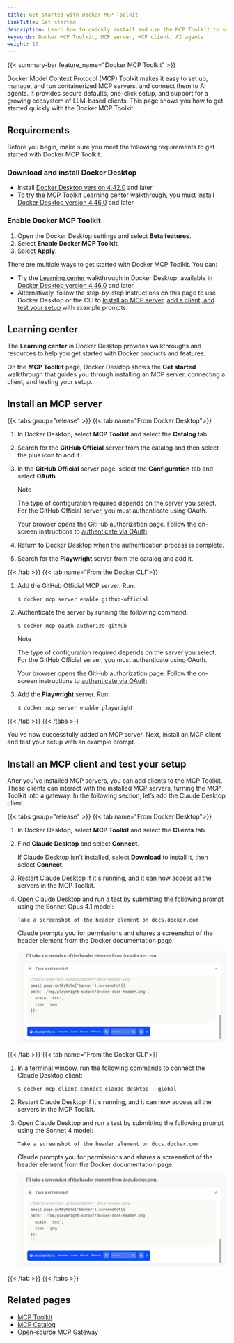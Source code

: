 ```yaml
---
title: Get started with Docker MCP Toolkit
linkTitle: Get started
description: Learn how to quickly install and use the MCP Toolkit to set up servers and clients.
keywords: Docker MCP Toolkit, MCP server, MCP client, AI agents
weight: 10
---
```


{{< summary-bar feature_name="Docker MCP Toolkit" >}}

Docker Model Context Protocol (MCP) Toolkit makes it easy to set up, manage, and run containerized MCP servers, and connect them to AI agents. It provides secure defaults, one-click setup, and support for a growing ecosystem of LLM-based clients. This page shows you how to get started quickly with the Docker MCP Toolkit.

## Requirements

Before you begin, make sure you meet the following requirements to get started with Docker MCP Toolkit.

### Download and install Docker Desktop

- Install [Docker Desktop version 4.42.0](/manuals/desktop/release-notes.md#4420) and later.
- To try the MCP Toolkit Learning center walkthrough, you must install [Docker Desktop version 4.46.0](/manuals/desktop/release-notes.md#4460) and later.

### Enable Docker MCP Toolkit

1. Open the Docker Desktop settings and select **Beta features**.
2. Select **Enable Docker MCP Toolkit**.
3. Select **Apply**.

There are multiple ways to get started with Docker MCP Toolkit. You can:
-  Try the [Learning center](#learning-center) walkthrough in Docker Desktop, available in [Docker Desktop version 4.46.0](/manuals/desktop/release-notes.md#4460) and later.
-  Alternatively, follow the step-by-step instructions on this page to use Docker Desktop or the CLI to [Install an MCP server](#install-an-mcp-server), [add a client, and test your setup](#install-an-mcp-client-and-test-your-setup) with example prompts.

## Learning center

The **Learning center** in Docker Desktop provides walkthroughs and resources to help you get started with Docker products and features.

On the **MCP Toolkit** page, Docker Desktop shows the **Get started** walkthrough that guides you through installing an MCP server, connecting a client, and testing your setup.

## Install an MCP server

{{< tabs group="release" >}}
{{< tab name="From Docker Desktop">}}

1. In Docker Desktop, select **MCP Toolkit** and select the **Catalog** tab.
2. Search for the **GitHub Official** server from the catalog and then select the plus icon to add it.
3. In the **GitHub Official** server page, select the **Configuration** tab and select **OAuth**.

   >[!NOTE]
   >
   > The type of configuration required depends on the server you select. For the GitHub Official server, you must authenticate using OAuth.

   Your browser opens the GitHub authorization page. Follow the on-screen instructions to [authenticate via OAuth](/manuals/ai/mcp-catalog-and-toolkit/toolkit.md#authenticate-via-oauth).

4. Return to Docker Desktop when the authentication process is complete.
5. Search for the **Playwright** server from the catalog and add it.

{{< /tab >}}
{{< tab name="From the Docker CLI">}}

1. Add the GitHub Official MCP server. Run:

   ```console
   $ docker mcp server enable github-official
   ```

2. Authenticate the server by running the following command:

   ```console
   $ docker mcp oauth authorize github
   ```

   >[!NOTE]
   >
   > The type of configuration required depends on the server you select. For the GitHub Official server, you must authenticate using OAuth.

   Your browser opens the GitHub authorization page. Follow the on-screen instructions to [authenticate via OAuth](/manuals/ai/mcp-catalog-and-toolkit/toolkit.md#authenticate-via-oauth).

3. Add the **Playwright** server. Run:

   ```console
   $ docker mcp server enable playwright
   ```
{{< /tab >}}
{{< /tabs >}}

You’ve now successfully added an MCP server. Next, install an MCP client and test your setup with an example prompt.


## Install an MCP client and test your setup

After you've installed MCP servers, you can add clients to the MCP Toolkit. These clients can interact with the installed MCP servers, turning the MCP Toolkit into a gateway. In the following section, let’s add the Claude Desktop client.

{{< tabs group="release" >}}
{{< tab name="From Docker Desktop">}}

1. In Docker Desktop, select **MCP Toolkit** and select the **Clients** tab.
2. Find **Claude Desktop** and select **Connect**.

   If Claude Desktop isn't installed, select **Download** to install it, then select **Connect**.
3. Restart Claude Desktop if it's running, and it can now access all the servers in the MCP Toolkit.
4. Open Claude Desktop and run a test by submitting the following prompt using the Sonnet Opus 4.1 model:

   ```text
   Take a screenshot of the header element on docs.docker.com
   ```
   Claude prompts you for permissions and shares a screenshot of the header element from the Docker documentation page.

   ![Screenshot showing the header of Docker docs.](./images/claude-desktop-example.png)


{{< /tab >}}
{{< tab name="From the Docker CLI">}}

1. In a terminal window, run the following commands to connect the Claude Desktop client:

   ```console
   $ docker mcp client connect claude-desktop --global
   ```
2. Restart Claude Desktop if it's running, and it can now access all the servers in the MCP Toolkit.
3. Open Claude Desktop and run a test by submitting the following prompt using the Sonnet 4 model:

   ```text
   Take a screenshot of the header element on docs.docker.com
   ```
   Claude prompts you for permissions and shares a screenshot of the header element from the Docker documentation page.

   ![Screenshot showing the header of Docker docs.](./images/claude-desktop-example.png)

{{< /tab >}}
{{< /tabs >}}

## Related pages

- [MCP Toolkit](/manuals/ai/mcp-catalog-and-toolkit/toolkit.md)
- [MCP Catalog](/manuals/ai/mcp-catalog-and-toolkit/catalog.md)
- [Open-source MCP Gateway](/manuals/ai/mcp-gateway/_index.md)
